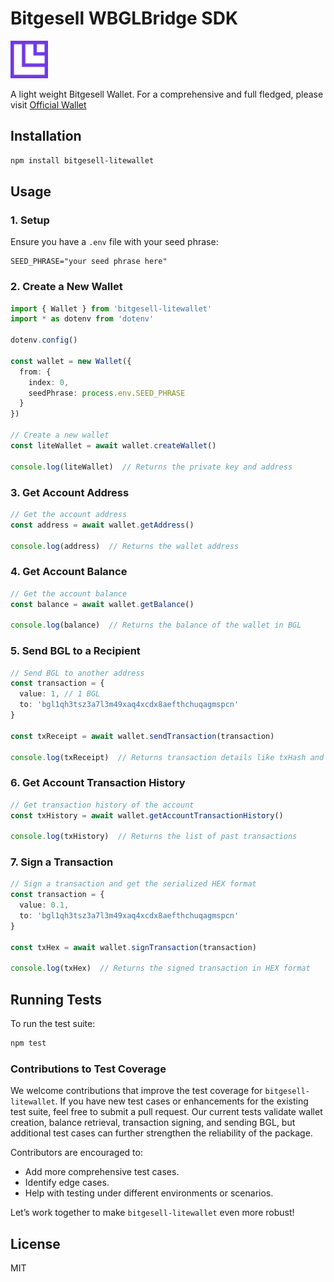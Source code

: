# Bitgesell WBGLBridge SDK
<img src="Icon.png" style="height: 60px;"/>

A light weight Bitgesell Wallet. For a comprehensive and full fledged, please visit [Official Wallet](https://app.bglwallet.io/)
## Installation

```bash
npm install bitgesell-litewallet
```

## Usage

### 1. Setup

Ensure you have a `.env` file with your seed phrase:

```
SEED_PHRASE="your seed phrase here"
```

### 2. Create a New Wallet

```typescript
import { Wallet } from 'bitgesell-litewallet'
import * as dotenv from 'dotenv'

dotenv.config()

const wallet = new Wallet({
  from: {
    index: 0,
    seedPhrase: process.env.SEED_PHRASE
  }
})

// Create a new wallet
const liteWallet = await wallet.createWallet()

console.log(liteWallet)  // Returns the private key and address
```

### 3. Get Account Address

```typescript
// Get the account address
const address = await wallet.getAddress()

console.log(address)  // Returns the wallet address
```

### 4. Get Account Balance

```typescript
// Get the account balance
const balance = await wallet.getBalance()

console.log(balance)  // Returns the balance of the wallet in BGL
```

### 5. Send BGL to a Recipient

```typescript
// Send BGL to another address
const transaction = {
  value: 1, // 1 BGL
  to: 'bgl1qh3tsz3a7l3m49xaq4xcdx8aefthchuqagmspcn'
}

const txReceipt = await wallet.sendTransaction(transaction)

console.log(txReceipt)  // Returns transaction details like txHash and balance
```

### 6. Get Account Transaction History

```typescript
// Get transaction history of the account
const txHistory = await wallet.getAccountTransactionHistory()

console.log(txHistory)  // Returns the list of past transactions
```

### 7. Sign a Transaction

```typescript
// Sign a transaction and get the serialized HEX format
const transaction = {
  value: 0.1,
  to: 'bgl1qh3tsz3a7l3m49xaq4xcdx8aefthchuqagmspcn'
}

const txHex = await wallet.signTransaction(transaction)

console.log(txHex)  // Returns the signed transaction in HEX format
```

## Running Tests

To run the test suite:

```bash
npm test
```

### Contributions to Test Coverage

We welcome contributions that improve the test coverage for `bitgesell-litewallet`. If you have new test cases or enhancements for the existing test suite, feel free to submit a pull request. Our current tests validate wallet creation, balance retrieval, transaction signing, and sending BGL, but additional test cases can further strengthen the reliability of the package.

Contributors are encouraged to:

- Add more comprehensive test cases.
- Identify edge cases.
- Help with testing under different environments or scenarios.

Let’s work together to make `bitgesell-litewallet` even more robust!

## License

MIT
```